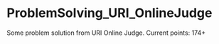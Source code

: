 # ProblemSolving_URI_OnlineJudge
 Some problem solution from URI Online Judge. Current points: 174+

